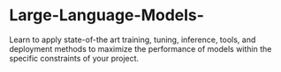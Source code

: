 # Large-Language-Models-
Learn to apply state-of-the art training, tuning, inference, tools, and deployment methods to maximize the performance of models within the specific constraints of your project.
